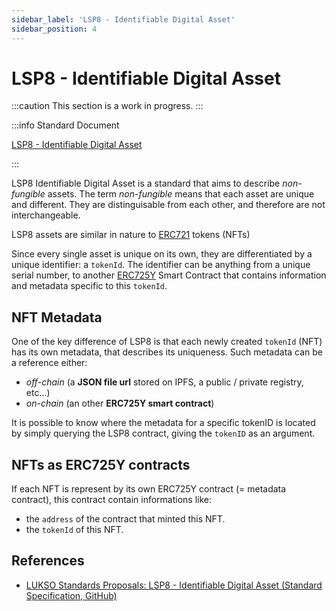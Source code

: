```yaml
---
sidebar_label: 'LSP8 - Identifiable Digital Asset'
sidebar_position: 4
---
```


# LSP8 - Identifiable Digital Asset

:::caution This section is a work in progress.
:::

:::info Standard Document

[LSP8 - Identifiable Digital Asset](https://github.com/lukso-network/LIPs/blob/main/LSPs/LSP-8-IdentifiableDigitalAsset.md)

:::

LSP8 Identifiable Digital Asset is a standard that aims to describe _non-fungible_ assets. The term _non-fungible_ means that each asset are unique and different. They are distinguisable from each other, and therefore are not interchangeable.

LSP8 assets are similar in nature to [ERC721](https://eips.ethereum.org/EIPS/eip-721) tokens (NFTs)

Since every single asset is unique on its own, they are differentiated by a unique identifier: a `tokenId`. The identifier can be anything from a unique serial number, to another [ERC725Y](https://github.com/ERC725Alliance/ERC725/blob/main/docs/ERC-725.md#erc725y) Smart Contract that contains information and metadata specific to this `tokenId`.

## NFT Metadata

One of the key difference of LSP8 is that each newly created `tokenId` (NFT) has its own metadata, that describes its uniqueness. Such metadata can be a reference either:

- _off-chain_ (a **JSON file url** stored on IPFS, a public / private registry, etc...)
- _on-chain_ (an other **ERC725Y smart contract**)

It is possible to know where the metadata for a specific tokenID is located by simply querying the LSP8 contract, giving the `tokenID` as an argument.

## NFTs as ERC725Y contracts

If each NFT is represent by its own ERC725Y contract (= metadata contract), this contract contain informations like:

- the `address` of the contract that minted this NFT.
- the `tokenId` of this NFT.

## References

- [LUKSO Standards Proposals: LSP8 - Identifiable Digital Asset (Standard Specification, GitHub)](https://github.com/lukso-network/LIPs/blob/main/LSPs/LSP-8-IdentifiableDigitalAsset.md)
